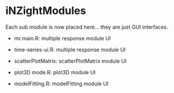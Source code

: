 iNZightModules
==============

Each sub module is now placed here... they are just GUI interfaces.


- mr.main.R: multiple response module UI

- time-series-ui.R: multiple response module UI

- scatterPlotMatrix: scatterPlotMatrix module UI

- plot3D mode.R: plot3D module UI

- modelFitting.R: modelFitting module UI
